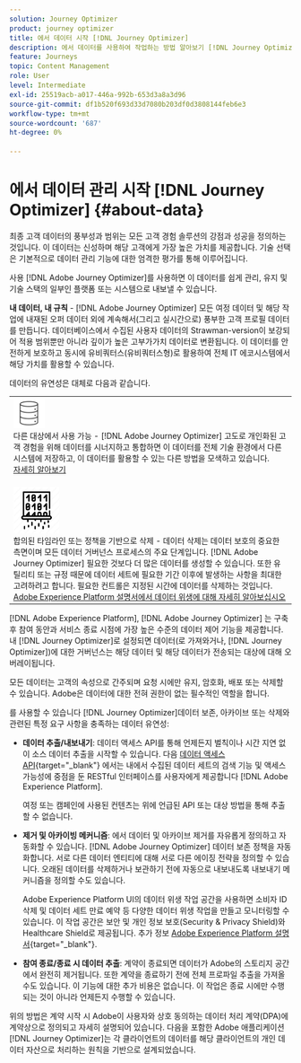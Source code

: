 ```yaml
---
solution: Journey Optimizer
product: journey optimizer
title: 에서 데이터 시작 [!DNL Journey Optimizer]
description: 에서 데이터를 사용하여 작업하는 방법 알아보기 [!DNL Journey Optimizer]
feature: Journeys
topic: Content Management
role: User
level: Intermediate
exl-id: 25519acb-a017-446a-992b-653d3a8a3d96
source-git-commit: df1b520f693d33d7080b203df0d3808144feb6e3
workflow-type: tm+mt
source-wordcount: '687'
ht-degree: 0%

---
```


# 에서 데이터 관리 시작 [!DNL Journey Optimizer] {#about-data}

최종 고객 데이터의 풍부성과 범위는 모든 고객 경험 솔루션의 강점과 성공을 정의하는 것입니다. 이 데이터는 신성하며 해당 고객에게 가장 높은 가치를 제공합니다. 기술 선택은 기본적으로 데이터 관리 기능에 대한 엄격한 평가를 통해 이루어집니다.

사용 [!DNL Adobe Journey Optimizer]를 사용하면 이 데이터를 쉽게 관리, 유지 및 기술 스택의 일부인 플랫폼 또는 시스템으로 내보낼 수 있습니다.

**내 데이터, 내 규칙** - [!DNL Adobe Journey Optimizer] 모든 여정 데이터 및 해당 작업에 내재된 오퍼 데이터 외에 계속해서(그리고 실시간으로) 풍부한 고객 프로필 데이터를 만듭니다. 데이터베이스에서 수집된 사용자 데이터의 Strawman-version이 보강되어 적용 범위뿐만 아니라 깊이가 높은 고부가가치 데이터로 변환됩니다. 이 데이터를 안전하게 보호하고 동시에 유비쿼터스(유비쿼터스형)로 활용하여 전체 IT 에코시스템에서 해당 가치를 활용할 수 있습니다.

데이터의 유연성은 대체로 다음과 같습니다.


<table style="table-layout:fixed">
<tr style="border: 0;">
  <td>
    <div><img alt="대상" src="assets/do-not-localize/dest.png" /> 
    <br>다른 대상에서 사용 가능 - [!DNL Adobe Journey Optimizer] 고도로 개인화된 고객 경험을 위해 데이터를 시너지하고 통합하면 이 데이터를 전체 기술 환경에서 다른 시스템에 저장하고, 이 데이터를 활용할 수 있는 다른 방법을 모색하고 있습니다.
    <div>
     <a href="../start/ajo-integrations.md">자세히 알아보기</a></div>
    </div>
    <br>
  </td>
</tr>
  <!--td>
    <div><img alt="retention" src="assets/do-not-localize/retention.png" />  
    <br>Retained for a stipulated duration – Industry or regional regulations (such as GDPR or CCPA) or internal data governance policies stipulate how long or how short a duration, data needs to be maintained or archived in Adobe Experience Platform Data Lake. <a href="../privacy/get-started-privacy.md">Learn more</a></div>
  </td-->
</tr>
<tr style="border: 0;">
  <td>
    <div><img alt="정책" src="assets/do-not-localize/policy.png" /> 
    <br>합의된 타임라인 또는 정책을 기반으로 삭제 - 데이터 삭제는 데이터 보호의 중요한 측면이며 모든 데이터 거버넌스 프로세스의 주요 단계입니다. [!DNL Adobe Journey Optimizer] 필요한 것보다 더 많은 데이터를 생성할 수 있습니다. 또한 유틸리티 또는 규정 때문에 데이터 세트에 필요한 기간 이후에 발생하는 사항을 최대한 고려하려고 합니다. 필요한 컨트롤은 지정된 시간에 데이터를 삭제하는 것입니다. <a href="https://experienceleague.adobe.com/docs/experience-platform/hygiene/ui/overview.html">Adobe Experience Platform 설명서에서 데이터 위생에 대해 자세히 알아보십시오</a></div>
  </td>
</tr>
</table>

[!DNL Adobe Experience Platform], [!DNL Adobe Journey Optimizer] 는 구축 후 참여 동안과 서비스 종료 시점에 가장 높은 수준의 데이터 제어 기능을 제공합니다. 내 [!DNL Journey Optimizer]로 설정되면 데이터(로 가져와거나, [!DNL Journey Optimizer])에 대한 거버넌스는 해당 데이터 및 해당 데이터가 전송되는 대상에 대해 오버레이됩니다.

모든 데이터는 고객의 속성으로 간주되며 요청 시에만 유지, 암호화, 배포 또는 삭제할 수 있습니다. Adobe은 데이터에 대한 전혀 권한이 없는 필수적인 역할을 합니다.

를 사용할 수 있습니다 [!DNL Journey Optimizer]데이터 보존, 아카이브 또는 삭제와 관련된 특정 요구 사항을 충족하는 데이터 유연성:

* **데이터 추출/내보내기**: 데이터 액세스 API를 통해 언제든지 벌칙이나 시간 지연 없이 소스 데이터 추출을 시작할 수 있습니다. 다음 [데이터 액세스 API](https://experienceleague.adobe.com/docs/experience-platform/data-access/api.html){target=&quot;_blank&quot;} 에서는 내에서 수집된 데이터 세트의 검색 기능 및 액세스 가능성에 중점을 둔 RESTful 인터페이스를 사용자에게 제공합니다 [!DNL Adobe Experience Platform]. <!--In the future (on roadmap), you can use file-based destinations to export and migrate log data from Adobe Journey Optimizer. -->

   여정 또는 캠페인에 사용된 컨텐츠는 위에 언급된 API 또는 대상 방법을 통해 추출할 수 없습니다.

<!--
* **Profile Service Data Retention**: For Behavioral and Time series data appended to any Profile, you may choose to use Journey Optimizer’s default setting of retaining this data for up to 30 days from the date of its addition to a Profile, or until an alternative time-period selected by the you. The time that Adobe keeps this data varies from contract to contract, and is outlined in an organization’s data retention policy.

  Learn more about Experience Event expirations in [Adobe Experience Platform documentation](https://experienceleague.adobe.com/docs/experience-platform/profile/event-expirations.html){target="_blank"}.
-->

* **제거 및 아카이빙 메커니즘**: 에서 데이터 및 아카이브 제거를 자유롭게 정의하고 자동화할 수 있습니다. [!DNL Adobe Journey Optimizer] 데이터 보존 정책을 자동화합니다. 서로 다른 데이터 엔티티에 대해 서로 다른 에이징 전략을 정의할 수 있습니다. 오래된 데이터를 삭제하거나 보관하기 전에 자동으로 내보내도록 내보내기 메커니즘을 정의할 수도 있습니다.

   Adobe Experience Platform UI의 데이터 위생 작업 공간을 사용하면 소비자 ID 삭제 및 데이터 세트 만료 예약 등 다양한 데이터 위생 작업을 만들고 모니터링할 수 있습니다. 이 작업 공간은 보안 및 개인 정보 보호(Security &amp; Privacy Shield)와 Healthcare Shield로 제공됩니다. 추가 정보 [Adobe Experience Platform 설명서](https://experienceleague.adobe.com/docs/experience-platform/hygiene/ui/overview.html){target=&quot;_blank&quot;}.

<!--
* **Data Lake and Deletions**: Customer Data stored in the Data Lake can be retained by Journey Optimizer:
    
    * for 7 days to facilitate the onboarding of Customer Data into the Profile Services, after which it may be permanently deleted, or
    * until chosen to be deleted by you

-->

* **참여 종료/종료 시 데이터 추출**: 계약이 종료되면 데이터가 Adobe의 스토리지 공간에서 완전히 제거됩니다. 또한 계약을 종료하기 전에 전체 프로파일 추출을 가져올 수도 있습니다. 이 기능에 대한 추가 비용은 없습니다. 이 작업은 종료 시에만 수행되는 것이 아니라 언제든지 수행할 수 있습니다.

위의 방법은 계약 시작 시 Adobe이 사용자와 상호 동의하는 데이터 처리 계약(DPA)에 계약상으로 정의되고 자세히 설명되어 있습니다. 다음을 포함한 Adobe 애플리케이션 [!DNL Journey Optimizer]는 각 클라이언트의 데이터를 해당 클라이언트의 개인 데이터 자산으로 처리하는 원칙을 기반으로 설계되었습니다.
